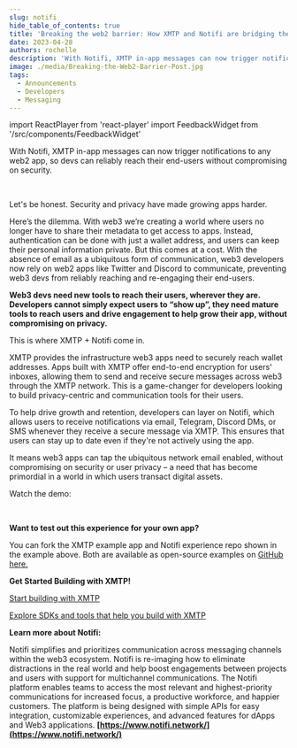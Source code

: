 ```yaml
---
slug: notifi
hide_table_of_contents: true
title: 'Breaking the web2 barrier: How XMTP and Notifi are bridging the gap for web3 apps with web2 notifications'
date: 2023-04-28
authors: rochelle
description: 'With Notifi, XMTP in-app messages can now trigger notifications to any web2 app, so devs can reliably reach their end-users without compromising on security.'
image: ./media/Breaking-the-Web2-Barrier-Post.jpg
tags:
  - Announcements
  - Developers
  - Messaging
---
```


import ReactPlayer from 'react-player'
import FeedbackWidget from '/src/components/FeedbackWidget'

With Notifi, XMTP in-app messages can now trigger notifications to any web2 app, so devs can reliably reach their end-users without compromising on security.

<ReactPlayer width="100%" controls url='/img/XMTP-NOTIFI-DEMO.mp4' playing="true" loop="true" />

<br/>

<!--truncate-->

Let's be honest. Security and privacy have made growing apps harder.

Here’s the dilemma. With web3 we’re creating a world where users no longer have to share their metadata to get access to apps. Instead, authentication can be done with just a wallet address, and users can keep their personal information private. But this comes at a cost. With the absence of email as a ubiquitous form of communication, web3 developers now rely on web2 apps like Twitter and Discord to communicate, preventing web3 devs from reliably reaching and re-engaging their end-users.

**Web3 devs need new tools to reach their users, wherever they are. Developers cannot simply expect users to “show up”, they need mature tools to reach users and drive engagement to help grow their app, without compromising on privacy.**

This is where XMTP + Notifi come in.

XMTP provides the infrastructure web3 apps need to securely reach wallet addresses. Apps built with XMTP offer end-to-end encryption for users' inboxes, allowing them to send and receive secure messages across web3 through the XMTP network. This is a game-changer for developers looking to build privacy-centric and communication tools for their users.

To help drive growth and retention, developers can layer on Notifi, which allows users to receive notifications via email, Telegram, Discord DMs, or SMS whenever they receive a secure message via XMTP. This ensures that users can stay up to date even if they're not actively using the app.

It means web3 apps can tap the ubiquitous network email enabled, without compromising on security or user privacy – a need that has become primordial in a world in which users transact digital assets.

Watch the demo:

<ReactPlayer width="100%" controls url='https://www.youtube.com/watch?v=WqnCd-kGqzg' />

<br/>

**Want to test out this experience for your own app?**

You can fork the XMTP example app and Notifi experience repo shown in the example above. Both are available as open-source examples on [GitHub here.](https://github.com/nimesh-notifi/xmtp-inbox-web/commit/a08e906f13bda56461a78aba5818a6687dbfcfc6)

**Get Started Building with XMTP!**

[Start building with XMTP](/docs/build/start-building)

[Explore SDKs and tools that help you build with XMTP](/docs/introduction#xmtp-sdks-and-example-apps)

**Learn more about Notifi:**

Notifi simplifies and prioritizes communication across messaging channels within the web3 ecosystem. Notifi is re-imaging how to eliminate distractions in the real world and help boost engagements between projects and users with support for multichannel communications. The Notifi platform enables teams to access the most relevant and highest-priority communications for increased focus, a productive workforce, and happier customers. The platform is being designed with simple APIs for easy integration, customizable experiences, and advanced features for dApps and Web3 applications. **[https://www.notifi.network/](https://www.notifi.network/)**

<br/>
<FeedbackWidget />
